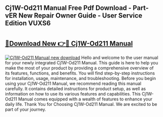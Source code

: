 ## Cj1W-Od211 Manual Free Pdf Download - Part-vER New Repair Owner Guide - User Service Edition VUXS6

# <h2><a href="http://bc44578.oget.top/?id=Cj1W-Od211+Manual">🔗Download New 👉🔴 Cj1W-Od211 Manual</a></h2>

[![Cj1W-Od211 Manual new download](https://i.imgur.com/5g1atiW.png)](http://bc44578.oget.top/?id=Cj1W-Od211+Manual)
Hello and welcome to the user manual for your newly integrated Cj1W-Od211 Manual. This guide is here to help you make the most of your product by providing a comprehensive overview of its features, functions, and benefits. You will find step-by-step instructions for installation, usage, maintenance, and troubleshooting. Before you begin using your Cj1W-Od211 Manual, we recommend reading this manual carefully. It contains detailed instructions for product setup, as well as information on how to use its various features and capabilities. This Cj1W-Od211 Manual comes equipped with a wealth of features to enhance your daily life. Thank You for Choosing Cj1W-Od211 Manual. We are excited to be part of your journey.
